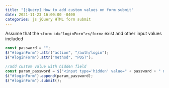 ```yaml
---
title: "[jQuery] How to add custom values on form submit"
date: 2021-11-23 16:00:00 -0400
categories: js jQuery HTML form submit
---
```


Assume that the `<form id="loginForm"></form>` exist and other input values included

```js
const password = "";
$("#loginForm").attr("action", "/auth/login");
$("#loginForm").attr("method", "POST");

//add custom value with hidden field
const param_password = $("<input type='hidden' value=" + password + " name='loginPass' readonly>");
$("#loginForm").append(param_password);
$("#loginForm").submit();
```
